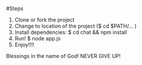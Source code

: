 #Steps

1. Clone or fork the project 
2. Change to location of the project ($ cd $PATH/... )
3. Install dependencies: $ cd chat && npm install
4. Run! $ node app.js
5. Enjoy!!!!


Blessings in the name of God!
NEVER GIVE UP!
